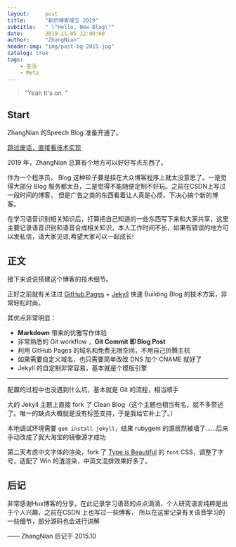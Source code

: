 ```yaml
---
layout:     post
title:      "新的博客成立 2019"
subtitle:   " \"Hello, New Blog\""
date:       2019-11-05 12:00:00
author:     "ZhangNian"
header-img: "img/post-bg-2015.jpg"
catalog: true
tags:
    - 生活
    - Meta
---
```


> “Yeah It's on. ”

## Start

ZhangNian 的Speech Blog 准备开通了。

[跳过废话，直接看技术实现](#build)

2019 年，ZhangNian 总算有个地方可以好好写点东西了。

作为一个程序员， Blog 这种轮子要是挂在大众博客程序上就太没意思了。一是觉得大部分 Blog 服务都太丑，二是觉得不能随便定制不好玩。之前在CSDN上写过一段时间的博客， 但是广告之类的东西看着让人真是心烦，下决心搞个新的博客。

在学习语音识别相关知识后，打算把自己知道的一些东西写下来和大家共享，这里主要记录语音识别和语音合成相关知识，本人工作时间不长，如果有错误的地方可以发私信，请大家见谅,希望大家可以一起成长!

<p id="build"></p>

## 正文

接下来说说搭建这个博客的技术细节。  

正好之前就有关注过 [GitHub Pages](https://pages.github.com/) + [Jekyll](http://jekyllrb.com/) 快速 Building Blog 的技术方案，非常轻松时尚。

其优点非常明显：

* **Markdown** 带来的优雅写作体验
* 非常熟悉的 Git workflow ，**Git Commit 即 Blog Post**
* 利用 GitHub Pages 的域名和免费无限空间，不用自己折腾主机
* 如果需要自定义域名，也只需要简单改改 DNS 加个 CNAME 就好了
* Jekyll 的自定制非常容易，基本就是个模版引擎

---

配置的过程中也没遇到什么坑，基本就是 Git 的流程，相当顺手

大的 Jekyll 主题上直接 fork 了 Clean Blog（这个主题也相当有名，就不多赘述了。唯一的缺点大概就是没有标签支持，于是我给它补上了。）

本地调试环境需要 `gem install jekyll`，结果 rubygem 的源居然被墙了……后来手动改成了我大淘宝的镜像源才成功

第二天考虑中文字体的渲染，fork 了 [Type is Beautiful](http://www.typeisbeautiful.com/) 的 `font` CSS，调整了字号，适配了 Win 的渣渲染，中英文混排效果好多了。

## 后记

非常感谢Hux博客的分享，在此记录学习语音的点点滴滴，个人研究语言纯粹是出于个人兴趣，之前在CSDN 上也写过一些博客， 所以在这里记录有关语音学习的一些细节，部分源码也会进行讲解

—— ZhangNian 后记于 2015.10


